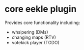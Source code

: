 # core eekle plugin

Provides core functionality including:
 - whsipering (DMs)
 - changing maps (RTV)
 - votekick player (TODO)